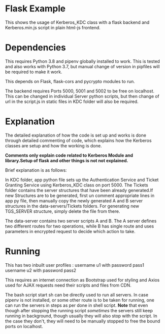 # Flask Example

This shows the usage of Kerberos_KDC class with a flask backend and Kerberos.min.js script in plain html-js frontend.

# Dependencies

This requires Python 3.8 and pipenv globally installed to work.
This is tested and also works with Python 3.7, but manual change of version in pipfiles will be required to make it work.

This depends on Flask, flask-cors and pycrypto modules to run.

The backend requires Ports 5000, 5001 and 5002 to be free on localhost.
This can be changed in individual Server python scripts, but then change of url in the script.js in static files in KDC folder will also be required.

# Explanation

The detailed explanation of how the code is set up and works is done through detailed commenting of code, which explains how the Kerberos classes are setup and how the working is done.

<strong>Comments only explain code related to Kerberos Module and library.Setup of flask and other things is not not explained.</strong>

Brief explanation is as follows:

In KDC folder, app python file sets up the Authentication Service and Ticket Granting Service using Kerberos_KDC class on port 5000.
The Tickets folder contains the server structures that have been already generated.If new Structures are to be generated, first un comment appropriate lines in app py file, then manually copy the newly generated A and B server structures in the data-servers/Tickets folders.
For generating new TGS_SERVER structure, simply delete the file from there.

The data-server contains two server scripts A and B.
The A server defines two different routes for two operations, while B has single route and uses parameters in encrypted request to decide which action to take.

# Running

This has two inbuilt user profiles :
username u1 with password pass1
username u2 with password pass2

This requires an internet connection as Bootstrap used for styling and Axios used for AJAX requests need their scripts and files from CDN.

The bash script start sh can be directly used to run all servers. In case pipenv is not installed, or some other route is to be taken for running, one can run the servers in steps as per done in shell script.
<strong>Note</strong> that even though after stopping the running script _sometimes_ the servers still keep running in background, though usually they will also stop with the script. In the case they don't, they will need to be manually stopped to free the bound ports on localhost.
